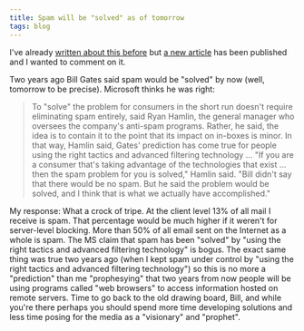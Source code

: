 ```yaml
---
title: Spam will be "solved" as of tomorrow
tags: blog
---
```


I've already [written about this before](http://www.wincent.com/a/about/wincent/weblog/archives/2006/01/spam_to_be_elim.php) but [a new article](http://seattlepi.nwsource.com/business/256579_software23.asp) has been published and I wanted to comment on it.

Two years ago Bill Gates said spam would be "solved" by now (well, tomorrow to be precise). Microsoft thinks he was right:

> To "solve" the problem for consumers in the short run doesn't require eliminating spam entirely, said Ryan Hamlin, the general manager who oversees the company's anti-spam programs. Rather, he said, the idea is to contain it to the point that its impact on in-boxes is minor. In that way, Hamlin said, Gates' prediction has come true for people using the right tactics and advanced filtering technology ... "If you are a consumer that's taking advantage of the technologies that exist ... then the spam problem for you is solved," Hamlin said. "Bill didn't say that there would be no spam. But he said the problem would be solved, and I think that is what we actually have accomplished."

My response: What a crock of tripe. At the client level 13% of all mail I receive is spam. That percentage would be much higher if it weren't for server-level blocking. More than 50% of all email sent on the Internet as a whole is spam. The MS claim that spam has been "solved" by "using the right tactics and advanced filtering technology" is bogus. The exact same thing was true two years ago (when I kept spam under control by "using the right tactics and advanced filtering technology") so this is no more a "prediction" than me "prophesying" that two years from now people will be using programs called "web browsers" to access information hosted on remote servers. Time to go back to the old drawing board, Bill, and while you're there perhaps you should spend more time developing solutions and less time posing for the media as a "visionary" and "prophet".
